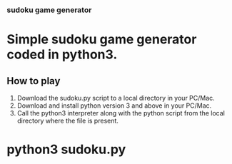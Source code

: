 ### sudoku game generator
# Simple sudoku game generator coded in python3.

## How to play
1. Download the sudoku.py script to a local directory in your PC/Mac. 
2. Download and install python version 3 and above in your PC/Mac.
3. Call the python3 interpreter along with the python script from the local directory where the file is present. 
# python3 sudoku.py
